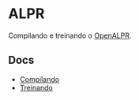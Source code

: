 # ALPR

Compilando e treinando o [OpenALPR](https://github.com/openalpr/openalpr).

## Docs

* [Compilando](/alpr/docs/compile)
* [Treinando](/alpr/docs/training)
<!--stackedit_data:
eyJoaXN0b3J5IjpbLTk3MTEwMDIyNywtMTcyNjIyNjU0NSwxOT
U4OTgyNDc4LC0xMzA5MzEwMjA4XX0=
-->